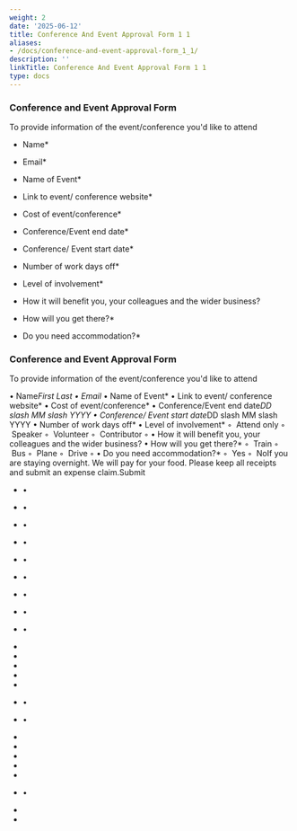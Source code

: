 ```yaml
---
weight: 2
date: '2025-06-12'
title: Conference And Event Approval Form 1 1
aliases:
- /docs/conference-and-event-approval-form_1_1/
description: ''
linkTitle: Conference And Event Approval Form 1 1
type: docs
---
```


### Conference and Event Approval Form

To provide information of the event/conference you'd like to attend

- Name*

- Email*

- Name of Event*

- Link to event/ conference website*

- Cost of event/conference*

- Conference/Event end date*

- Conference/ Event start date*

- Number of work days off*

- Level of involvement*

- How it will benefit you, your colleagues and the wider business?

- How will you get there?*

- Do you need accommodation?*



### Conference and Event Approval Form

To provide information of the event/conference you'd like to attend

• Name*First Last
• Email*
• Name of Event*
• Link to event/ conference website*
• Cost of event/conference*
• Conference/Event end date*DD slash MM slash YYYY
• Conference/ Event start date*DD slash MM slash YYYY
• Number of work days off*
• Level of involvement*
    ◦  Attend only
    ◦  Speaker
    ◦  Volunteer
    ◦  Contributor
    ◦ 
• How it will benefit you, your colleagues and the wider business?
• How will you get there?*
    ◦  Train
    ◦  Bus
    ◦  Plane
    ◦  Drive
    ◦ 
• Do you need accommodation?*
    ◦  Yes
    ◦  NoIf you are staying overnight. We will pay for your food. Please keep all receipts and submit an expense claim.Submit

- •

- •

- •

- •

- •

- •

- •

- •

- •

- 

- 

- 

- 

- 

- •

- •

- 

- 

- 

- 

- 

- •

- 

- 